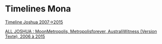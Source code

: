 # Timelines Mona

[Timeline Joshua 2007→2015 ](Timelines%20Mona%20a9d6c315702b45b0b260f46216b17736/Timeline%20Joshua%202007%E2%86%922015%200165c6c086764d66a73c6d0a0ae5d193.csv)

[ALL JOSHUA : MoonMetropolis, Metropolisforever, AustraliWitness (Version Texte), 2006 à 2015](Timelines%20Mona%20a9d6c315702b45b0b260f46216b17736/ALL%20JOSHUA%20MoonMetropolis,%20Metropolisforever,%20Aust%2014abe49ad6a945c2b1f6203b42a20222.md)